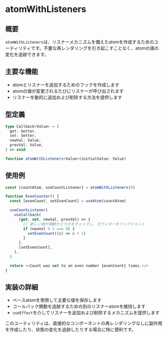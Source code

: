 # atomWithListeners

## 概要
`atomWithListeners`は、リスナーメカニズムを備えたatomを作成するためのユーティリティです。不要な再レンダリングを引き起こすことなく、atomの値の変化を追跡できます。

## 主要な機能
- atomとリスナーを追加するためのフックを作成します
- atomの値が変更されるたびにリスナーが呼び出されます
- リスナーを動的に追加および削除する方法を提供します

## 型定義
```typescript
type Callback<Value> = (
  get: Getter,
  set: Setter,
  newVal: Value,
  prevVal: Value,
) => void

function atomWithListeners<Value>(initialValue: Value)
```

## 使用例

```typescript
const [countAtom, useCountListener] = atomWithListeners(0)

function EvenCounter() {
  const [evenCount, setEvenCount] = useAtom(countAtom)

  useCountListener(
    useCallback(
      (get, set, newVal, prevVal) => {
        // 新しい値が偶数かどうかをチェックし、カウンターをインクリメント
        if (newVal % 2 === 0) {
          setEvenCount((c) => c + 1)
        }
      },
      [setEvenCount],
    ),
  )

  return <>Count was set to an even number {evenCount} times.</>
}
```

## 実装の詳細
- ベースatomを使用して主要な値を保存します
- コールバック関数を追跡するための別のリスナーatomを維持します
- `useEffect`を介してリスナーを追加および削除するメカニズムを提供します

このユーティリティは、直接的なコンポーネントの再レンダリングなしに副作用を作成したり、状態の変化を追跡したりする場合に特に便利です。

